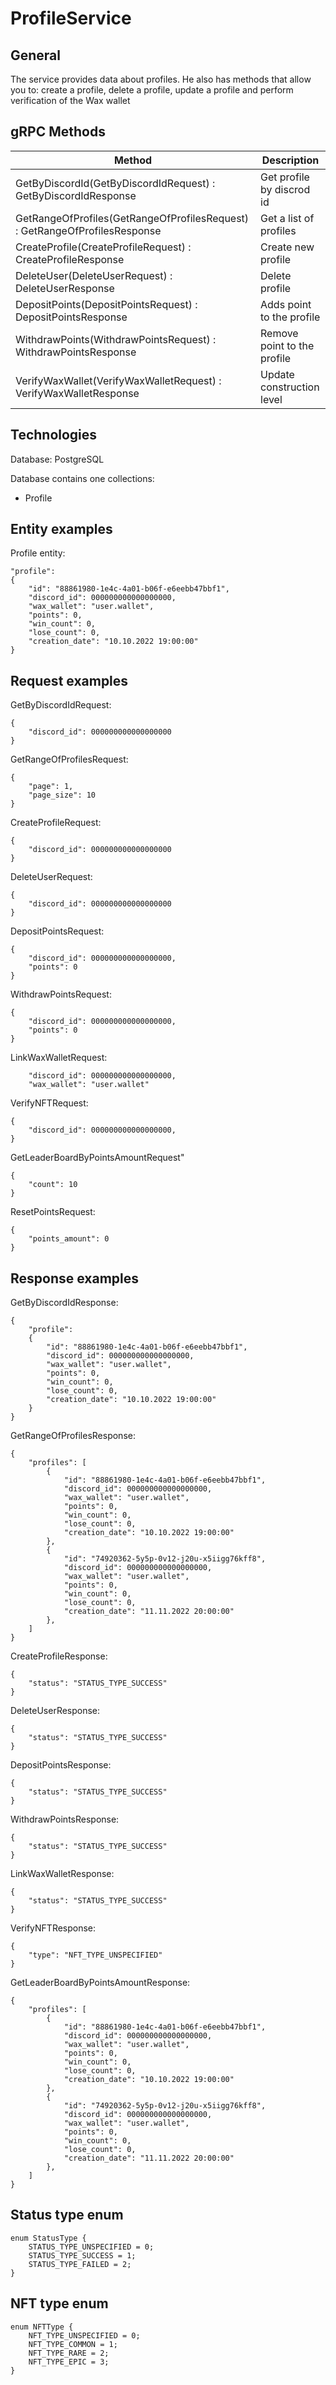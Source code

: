 # ProfileService

<h2>General</h2>

The service provides data about profiles. He also has methods that allow you to: create a profile, delete a profile, update a profile and perform verification of the Wax wallet

<h2>gRPC Methods</h2>

| Method | Description |
| ------ | ------ |
| GetByDiscordId(GetByDiscordIdRequest) : GetByDiscordIdResponse | Get profile by discrod id |
| GetRangeOfProfiles(GetRangeOfProfilesRequest) : GetRangeOfProfilesResponse | Get a list of profiles |
| CreateProfile(CreateProfileRequest) : CreateProfileResponse | Create new profile |
| DeleteUser(DeleteUserRequest) : DeleteUserResponse | Delete profile |
| DepositPoints(DepositPointsRequest) : DepositPointsResponse | Adds point to the profile |
| WithdrawPoints(WithdrawPointsRequest) : WithdrawPointsResponse | Remove point to the profile |
| VerifyWaxWallet(VerifyWaxWalletRequest) : VerifyWaxWalletResponse | Update construction level |

<h2>Technologies</h2>

Database: PostgreSQL

Database contains one collections:

- Profile

<h2>Entity examples</h2>

Profile entity:

```
"profile": 
{
	"id": "88861980-1e4c-4a01-b06f-e6eebb47bbf1",
	"discord_id": 000000000000000000,
	"wax_wallet": "user.wallet",
	"points": 0,
	"win_count": 0,
	"lose_count": 0,
	"creation_date": "10.10.2022 19:00:00"
}
```

<h2>Request examples</h2>

GetByDiscordIdRequest:

```
{
	"discord_id": 000000000000000000
}
```

GetRangeOfProfilesRequest:

```
{
	"page": 1,
	"page_size": 10
}
```

CreateProfileRequest:

```
{
	"discord_id": 000000000000000000
}
```

DeleteUserRequest:

```
{
	"discord_id": 000000000000000000
}
```

DepositPointsRequest:

```
{
	"discord_id": 000000000000000000,
	"points": 0
}
```

WithdrawPointsRequest:

```
{
	"discord_id": 000000000000000000,
	"points": 0
}
```

LinkWaxWalletRequest:

```
	"discord_id": 000000000000000000,
	"wax_wallet": "user.wallet"
```

VerifyNFTRequest:

```
{
	"discord_id": 000000000000000000,
}
```

GetLeaderBoardByPointsAmountRequest"

```
{
	"count": 10
}
```

ResetPointsRequest:

```
{
	"points_amount": 0
}
```

<h2>Response examples</h2>

GetByDiscordIdResponse:

```
{
	"profile": 
	{
		"id": "88861980-1e4c-4a01-b06f-e6eebb47bbf1",
		"discord_id": 000000000000000000,
		"wax_wallet": "user.wallet",
		"points": 0,
		"win_count": 0,
		"lose_count": 0,
		"creation_date": "10.10.2022 19:00:00"
	}
}
```

GetRangeOfProfilesResponse:

```
{
	"profiles": [
		{
			"id": "88861980-1e4c-4a01-b06f-e6eebb47bbf1",
			"discord_id": 000000000000000000,
			"wax_wallet": "user.wallet",
			"points": 0,
			"win_count": 0,
			"lose_count": 0,
			"creation_date": "10.10.2022 19:00:00"
		},
		{
			"id": "74920362-5y5p-0v12-j20u-x5iigg76kff8",
			"discord_id": 000000000000000000,
			"wax_wallet": "user.wallet",
			"points": 0,
			"win_count": 0,
			"lose_count": 0,
			"creation_date": "11.11.2022 20:00:00"
		},
	]
}
```

CreateProfileResponse:

```
{
	"status": "STATUS_TYPE_SUCCESS"
}
```

DeleteUserResponse:

```
{
	"status": "STATUS_TYPE_SUCCESS"
}
```

DepositPointsResponse:

```
{
	"status": "STATUS_TYPE_SUCCESS"
}
```

WithdrawPointsResponse:

```
{
	"status": "STATUS_TYPE_SUCCESS"
}
```

LinkWaxWalletResponse:

```
{
	"status": "STATUS_TYPE_SUCCESS"
}
```

VerifyNFTResponse:

```
{
	"type": "NFT_TYPE_UNSPECIFIED"
}
```

GetLeaderBoardByPointsAmountResponse:

```
{
	"profiles": [
		{
			"id": "88861980-1e4c-4a01-b06f-e6eebb47bbf1",
			"discord_id": 000000000000000000,
			"wax_wallet": "user.wallet",
			"points": 0,
			"win_count": 0,
			"lose_count": 0,
			"creation_date": "10.10.2022 19:00:00"
		},
		{
			"id": "74920362-5y5p-0v12-j20u-x5iigg76kff8",
			"discord_id": 000000000000000000,
			"wax_wallet": "user.wallet",
			"points": 0,
			"win_count": 0,
			"lose_count": 0,
			"creation_date": "11.11.2022 20:00:00"
		},
	]
}
```

<h2>Status type enum</h2>

```
enum StatusType {
	STATUS_TYPE_UNSPECIFIED = 0;
	STATUS_TYPE_SUCCESS = 1;
	STATUS_TYPE_FAILED = 2;
}
```

<h2>NFT type enum</h2>

```
enum NFTType {
	NFT_TYPE_UNSPECIFIED = 0;
	NFT_TYPE_COMMON = 1;
	NFT_TYPE_RARE = 2;
	NFT_TYPE_EPIC = 3;
}
```